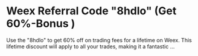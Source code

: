 # Weex Referral Code "8hdlo" (Get 60%-Bonus )
Use the  "8hdlo" to get 60% off on trading fees for a lifetime on Weex. This lifetime discount will apply to all your trades, making it a fantastic ...
